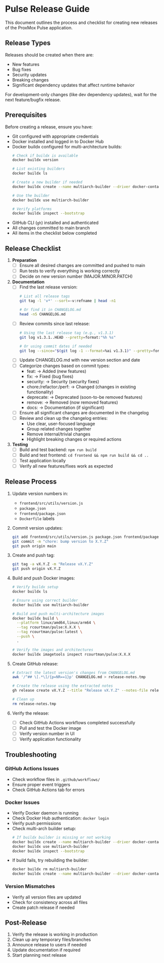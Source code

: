 # Pulse Release Guide

This document outlines the process and checklist for creating new releases of the ProxMox Pulse application.

## Release Types

Releases should be created when there are:
- New features
- Bug fixes
- Security updates
- Breaking changes
- Significant dependency updates that affect runtime behavior

For development-only changes (like dev dependency updates), wait for the next feature/bugfix release.

## Prerequisites

Before creating a release, ensure you have:
- Git configured with appropriate credentials
- Docker installed and logged in to Docker Hub
- Docker buildx configured for multi-architecture builds:
  ```bash
  # Check if buildx is available
  docker buildx version
  
  # List existing builders
  docker buildx ls
  
  # Create a new builder if needed
  docker buildx create --name multiarch-builder --driver docker-container --bootstrap
  
  # Use the builder
  docker buildx use multiarch-builder
  
  # Verify platforms
  docker buildx inspect --bootstrap
  ```
- GitHub CLI (`gh`) installed and authenticated
- All changes committed to main branch
- All items in the checklist below completed

## Release Checklist

1. **Preparation**
   - [ ] Ensure all desired changes are committed and pushed to main
   - [ ] Run tests to verify everything is working correctly
   - [ ] Decide on new version number (MAJOR.MINOR.PATCH)

2. **Documentation**
   - [ ] Find the last release version:
     ```bash
     # List all release tags
     git tag -l 'v*' --sort=-v:refname | head -n1
     
     # Or find it in CHANGELOG.md
     head -n5 CHANGELOG.md
     ```
   - [ ] Review commits since last release:
     ```bash
     # Using the last release tag (e.g., v1.3.1)
     git log v1.3.1..HEAD --pretty=format:"%h %s"
     
     # Or using commit dates if needed
     git log --since="$(git log -1 --format=%ai v1.3.1)" --pretty=format:"%h %s"
     ```
   - [ ] Update CHANGELOG.md with new version section and date
   - [ ] Categorize changes based on commit types:
     - feat: → Added (new features)
     - fix: → Fixed (bug fixes)
     - security: → Security (security fixes)
     - chore:/refactor:/perf: → Changed (changes in existing functionality)
     - deprecate: → Deprecated (soon-to-be removed features)
     - remove: → Removed (now removed features)
     - docs: → Documentation (if significant)
   - [ ] Ensure all significant changes are documented in the changelog
   - [ ] Review and clean up the changelog entries:
     - Use clear, user-focused language
     - Group related changes together
     - Remove internal/trivial changes
     - Highlight breaking changes or required actions

3. **Testing**
   - [ ] Build and test backend: `npm run build`
   - [ ] Build and test frontend: `cd frontend && npm run build && cd ..`
   - [ ] Test application locally
   - [ ] Verify all new features/fixes work as expected

## Release Process

1. Update version numbers in:
   - `frontend/src/utils/version.js`
   - `package.json`
   - `frontend/package.json`
   - `Dockerfile` labels

2. Commit version updates:
   ```bash
   git add frontend/src/utils/version.js package.json frontend/package.json Dockerfile
   git commit -m "chore: bump version to X.Y.Z"
   git push origin main
   ```

3. Create and push tag:
   ```bash
   git tag -a vX.Y.Z -m "Release vX.Y.Z"
   git push origin vX.Y.Z
   ```

4. Build and push Docker images:
   ```bash
   # Verify buildx setup
   docker buildx ls
   
   # Ensure using correct builder
   docker buildx use multiarch-builder
   
   # Build and push multi-architecture images
   docker buildx build \
     --platform linux/amd64,linux/arm64 \
     --tag rcourtman/pulse:X.X.X \
     --tag rcourtman/pulse:latest \
     --push \
     .
   
   # Verify the images and architectures
   docker buildx imagetools inspect rcourtman/pulse:X.X.X
   ```

5. Create GitHub release:
   ```bash
   # Extract the latest version's changes from CHANGELOG.md
   awk '/^## \[.*\]/{p=NR==1}p' CHANGELOG.md > release-notes.tmp
   
   # Create the release using the extracted notes
   gh release create vX.Y.Z --title "Release vX.Y.Z" --notes-file release-notes.tmp
   
   # Clean up
   rm release-notes.tmp
   ```

6. Verify the release:
   - [ ] Check GitHub Actions workflows completed successfully
   - [ ] Pull and test the Docker image
   - [ ] Verify version number in UI
   - [ ] Verify application functionality

## Troubleshooting

### GitHub Actions Issues
- Check workflow files in `.github/workflows/`
- Ensure proper event triggers
- Check GitHub Actions tab for errors

### Docker Issues
- Verify Docker daemon is running
- Check Docker Hub authentication: `docker login`
- Verify push permissions
- Check multi-arch builder setup:
  ```bash
  # If buildx builder is missing or not working
  docker buildx create --name multiarch-builder --driver docker-container --bootstrap
  docker buildx use multiarch-builder
  docker buildx inspect --bootstrap
  ```
- If build fails, try rebuilding the builder:
  ```bash
  docker buildx rm multiarch-builder
  docker buildx create --name multiarch-builder --driver docker-container --bootstrap
  ```

### Version Mismatches
- Verify all version files are updated
- Check for consistency across all files
- Create patch release if needed

## Post-Release

1. Verify the release is working in production
2. Clean up any temporary files/branches
3. Announce release to users if needed
4. Update documentation if required
5. Start planning next release 